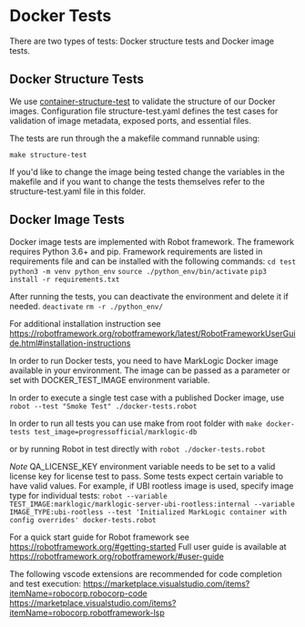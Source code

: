 # Docker Tests

There are two types of tests: Docker structure tests and Docker image tests.

## Docker Structure Tests
We use [container-structure-test](https://github.com/GoogleContainerTools/container-structure-test) to validate the structure of our Docker images. Configuration file structure-test.yaml defines the test cases for validation of image metadata, exposed ports, and essential files.

The tests are run through the a makefile command runnable using:

`make structure-test`

If you'd like to change the image being tested change the variables in the makefile and if you want to change the tests themselves refer to the structure-test.yaml file in this folder.

## Docker Image Tests
Docker image tests are implemented with Robot framework. The framework requires Python 3.6+ and pip. Framework requirements are listed in requirements file and can be installed with the following commands:
`cd test`
`python3 -m venv python_env`
`source ./python_env/bin/activate`
`pip3 install -r requirements.txt`

After running the tests, you can deactivate the environment and delete it if needed.
`deactivate`
`rm -r ./python_env/`

For additional installation instruction see https://robotframework.org/robotframework/latest/RobotFrameworkUserGuide.html#installation-instructions

In order to run Docker tests, you need to have MarkLogic Docker image available in your environment. The image can be passed as a parameter or set with DOCKER_TEST_IMAGE environment variable.

In order to execute a single test case with a published Docker image, use
`robot --test "Smoke Test" ./docker-tests.robot`

In order to run all tests you can use make from root folder with
`make docker-tests test_image=progressofficial/marklogic-db`

or by running Robot in test directly with 
`robot ./docker-tests.robot`

*Note*
QA_LICENSE_KEY environment variable needs to be set to a valid license key for license test to pass.
Some tests expect certain variable to have valid values. For example, if UBI rootless image is used, specify image type for individual tests:
`robot --variable TEST_IMAGE:marklogic/marklogic-server-ubi-rootless:internal --variable IMAGE_TYPE:ubi-rootless --test 'Initialized MarkLogic container with config overrides' docker-tests.robot`

For a quick start guide for Robot framework see https://robotframework.org/#getting-started
Full user guide is available at https://robotframework.org/robotframework/#user-guide

The following vscode extensions are recommended for code completion and test execution:
  https://marketplace.visualstudio.com/items?itemName=robocorp.robocorp-code
  https://marketplace.visualstudio.com/items?itemName=robocorp.robotframework-lsp

